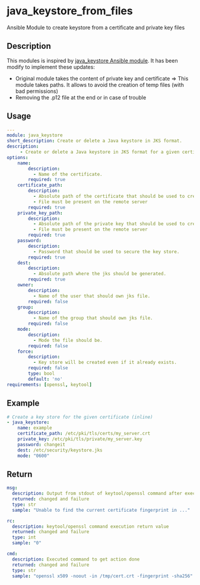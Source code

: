 # java_keystore_from_files
Ansible Module to create keystore from a certificate and private key files

## Description

This modules is inspired by [java_keystore Ansible module](https://github.com/ansible-collections/community.general/blob/main/plugins/modules/system/java_keystore.py).
It has been modify to implement these updates:
- Original module takes the content of private key and certificate => This module takes paths. It allows to avoid the creation of temp files (with bad permissions)
- Removing the .p12 file at the end or in case of trouble


## Usage

```yaml
---
module: java_keystore
short_description: Create or delete a Java keystore in JKS format.
description:
     - Create or delete a Java keystore in JKS format for a given certificate.
options:
    name:
        description:
          - Name of the certificate.
        required: true
    certificate_path:
        description:
          - Absolute path of the certificate that should be used to create the key store.
          - File must be present on the remote server
        required: true
    private_key_path:
        description:
          - Absolute path of the private key that should be used to create the key store.
          - File must be present on the remote server
        required: true
    password:
        description:
          - Password that should be used to secure the key store.
        required: true
    dest:
        description:
          - Absolute path where the jks should be generated.
        required: true
    owner:
        description:
          - Name of the user that should own jks file.
        required: false
    group:
        description:
          - Name of the group that should own jks file.
        required: false
    mode:
        description:
          - Mode the file should be.
        required: false
    force:
        description:
          - Key store will be created even if it already exists.
        required: false
        type: bool
        default: 'no'
requirements: [openssl, keytool]
```

## Example

```yaml
# Create a key store for the given certificate (inline)
- java_keystore:
    name: example
    certificate_path: /etc/pki/tls/certs/my_server.crt
    private_key: /etc/pki/tls/private/my_server.key
    password: changeit
    dest: /etc/security/keystore.jks
    mode: "0600"
```

## Return
```yaml
msg:
  description: Output from stdout of keytool/openssl command after execution of given command or an error.
  returned: changed and failure
  type: str
  sample: "Unable to find the current certificate fingerprint in ..."

rc:
  description: keytool/openssl command execution return value
  returned: changed and failure
  type: int
  sample: "0"

cmd:
  description: Executed command to get action done
  returned: changed and failure
  type: str
  sample: "openssl x509 -noout -in /tmp/cert.crt -fingerprint -sha256"
```
